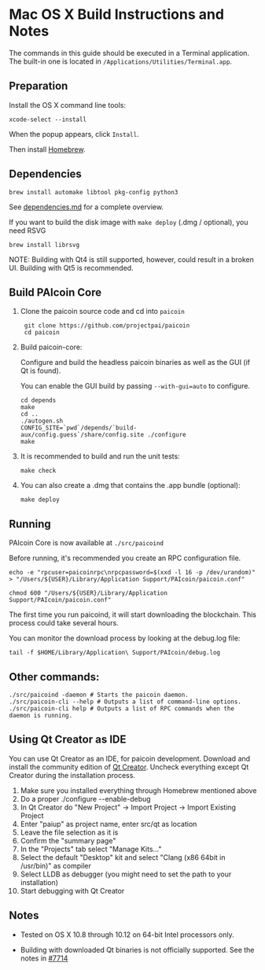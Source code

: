 Mac OS X Build Instructions and Notes
====================================
The commands in this guide should be executed in a Terminal application.
The built-in one is located in `/Applications/Utilities/Terminal.app`.

Preparation
-----------
Install the OS X command line tools:

`xcode-select --install`

When the popup appears, click `Install`.

Then install [Homebrew](https://brew.sh).

Dependencies
----------------------

    brew install automake libtool pkg-config python3

See [dependencies.md](dependencies.md) for a complete overview.

If you want to build the disk image with `make deploy` (.dmg / optional), you need RSVG

    brew install librsvg

NOTE: Building with Qt4 is still supported, however, could result in a broken UI. Building with Qt5 is recommended.

Build PAIcoin Core
------------------------

1. Clone the paicoin source code and cd into `paicoin`

        git clone https://github.com/projectpai/paicoin
        cd paicoin

2.  Build paicoin-core:

    Configure and build the headless paicoin binaries as well as the GUI (if Qt is found).

    You can enable the GUI build by passing `--with-gui=auto` to configure.

        cd depends
        make
        cd ..
        ./autogen.sh
        CONFIG_SITE=`pwd`/depends/`build-aux/config.guess`/share/config.site ./configure
        make

3.  It is recommended to build and run the unit tests:

        make check

4.  You can also create a .dmg that contains the .app bundle (optional):

        make deploy

Running
-------

PAIcoin Core is now available at `./src/paicoind`

Before running, it's recommended you create an RPC configuration file.

    echo -e "rpcuser=paicoinrpc\nrpcpassword=$(xxd -l 16 -p /dev/urandom)" > "/Users/${USER}/Library/Application Support/PAIcoin/paicoin.conf"

    chmod 600 "/Users/${USER}/Library/Application Support/PAIcoin/paicoin.conf"

The first time you run paicoind, it will start downloading the blockchain. This process could take several hours.

You can monitor the download process by looking at the debug.log file:

    tail -f $HOME/Library/Application\ Support/PAIcoin/debug.log

Other commands:
-------

    ./src/paicoind -daemon # Starts the paicoin daemon.
    ./src/paicoin-cli --help # Outputs a list of command-line options.
    ./src/paicoin-cli help # Outputs a list of RPC commands when the daemon is running.

Using Qt Creator as IDE
------------------------
You can use Qt Creator as an IDE, for paicoin development.
Download and install the community edition of [Qt Creator](https://www.qt.io/download/).
Uncheck everything except Qt Creator during the installation process.

1. Make sure you installed everything through Homebrew mentioned above
2. Do a proper ./configure --enable-debug
3. In Qt Creator do "New Project" -> Import Project -> Import Existing Project
4. Enter "paiup" as project name, enter src/qt as location
5. Leave the file selection as it is
6. Confirm the "summary page"
7. In the "Projects" tab select "Manage Kits..."
8. Select the default "Desktop" kit and select "Clang (x86 64bit in /usr/bin)" as compiler
9. Select LLDB as debugger (you might need to set the path to your installation)
10. Start debugging with Qt Creator

Notes
-----

* Tested on OS X 10.8 through 10.12 on 64-bit Intel processors only.

* Building with downloaded Qt binaries is not officially supported. See the notes in [#7714](https://github.com/bitcoin/bitcoin/issues/7714)
